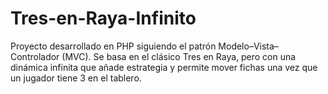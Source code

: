 # Tres-en-Raya-Infinito
Proyecto desarrollado en PHP siguiendo el patrón Modelo–Vista–Controlador (MVC). Se basa en el clásico Tres en Raya, pero con una dinámica infinita que añade estrategia y permite mover fichas una vez que un jugador tiene 3 en el tablero.
